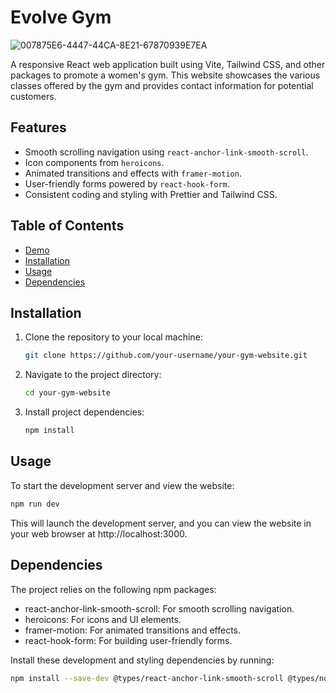 # Evolve Gym

![007875E6-4447-44CA-8E21-67870939E7EA](https://github.com/hefamba/evolveGymProject/assets/81347556/28596cf0-3c79-4b5a-a9b8-506070f9fea0)

A responsive React web application built using Vite, Tailwind CSS, and other packages to promote a women's gym. This website showcases the various classes offered by the gym and provides contact information for potential customers.

## Features

- Smooth scrolling navigation using `react-anchor-link-smooth-scroll`.
- Icon components from `heroicons`.
- Animated transitions and effects with `framer-motion`.
- User-friendly forms powered by `react-hook-form`.
- Consistent coding and styling with Prettier and Tailwind CSS.

## Table of Contents

- [Demo](#demo)
- [Installation](#installation)
- [Usage](#usage)
- [Dependencies](#dependencies)


## Installation

1. Clone the repository to your local machine:

   ```bash
   git clone https://github.com/your-username/your-gym-website.git
2. Navigate to the project directory:
   ```bash
   cd your-gym-website
   ```
3. Install project dependencies:
   ```bash
   npm install
   ```
## Usage

To start the development server and view the website:
```bash
npm run dev
```
This will launch the development server, and you can view the website in your web browser at http://localhost:3000.

## Dependencies
The project relies on the following npm packages:

- react-anchor-link-smooth-scroll: For smooth scrolling navigation.
- heroicons: For icons and UI elements.
- framer-motion: For animated transitions and effects.
- react-hook-form: For building user-friendly forms.

Install these development and styling dependencies by running:

```bash
npm install --save-dev @types/react-anchor-link-smooth-scroll @types/node tailwindcss prettier
```


